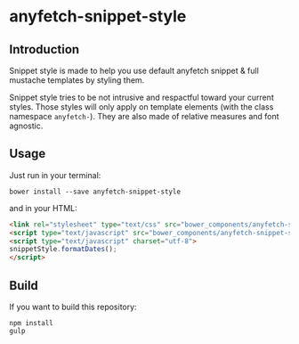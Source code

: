 anyfetch-snippet-style
======================

Introduction
------------

Snippet style is made to help you use default anyfetch snippet & full mustache templates by styling them.

Snippet style tries to be not intrusive and respactful toward your current styles. Those styles will only apply on template elements (with the class namespace `anyfetch-`). They are also made of relative measures and font agnostic.

Usage
-----

Just run in your terminal:

```shell
bower install --save anyfetch-snippet-style
```

and in your HTML:

```html
<link rel="stylesheet" type="text/css" src="bower_components/anyfetch-snippet-style/dist/index.min.css" />
<script type="text/javascript" src="bower_components/anyfetch-snippet-style/dist/index-moment.min.js"></script>
<script type="text/javascript" charset="utf-8">
snippetStyle.formatDates();
</script>
```

Build
-----

If you want to build this repository:

```
npm install
gulp
```
